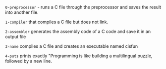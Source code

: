 `0-preprocessor` - runs a C file through the preprocessor and saves the result into another file.

`1-compiler`  that compiles a C file but does not link.

`2-assembler` generates the assembly code of a C code and save it in an output file

`3-name` compiles a C file and creates an executable named cisfun

`4-puts` prints exactly "Programming is like building a multilingual puzzle, followed by a new line.
